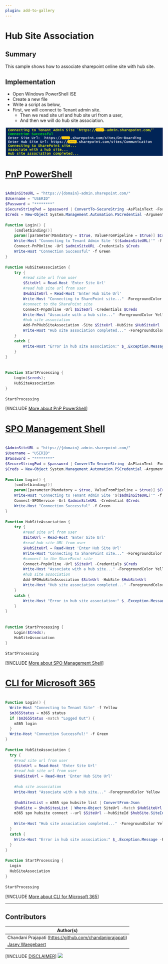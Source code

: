 ```yaml
---
plugin: add-to-gallery
---
```


# Hub Site Association 

## Summary

This sample shows how to associate sharepoint online site with hub site.

## Implementation

- Open Windows PowerShell ISE
- Create a new file
- Write a script as below,
- First, we will connect to Tenant admin site.
    - Then we read site url and hub site url from a user,
    - And then we will do hub site association.
 
![Example Screenshot](assets/preview.png)

# [PnP PowerShell](#tab/pnpps)
```powershell

$AdminSiteURL = "https://{domain}-admin.sharepoint.com/"
$Username = "USERID"
$Password = "********"
$SecureStringPwd = $password | ConvertTo-SecureString -AsPlainText -Force 
$Creds = New-Object System.Management.Automation.PSCredential -ArgumentList $username, $secureStringPwd

Function Login() {
    [cmdletbinding()]
    param([parameter(Mandatory = $true, ValueFromPipeline = $true)] $Creds)     
    Write-Host "Connecting to Tenant Admin Site '$($adminSiteURL)'" -f Yellow   
    Connect-PnPOnline -Url $adminSiteURL -Credentials $Creds
    Write-Host "Connection Successful" -f Green 
}

Function HubSiteAssociation {  
    try {  
        #read site url from user  
        $SiteUrl = Read-Host 'Enter Site Url'  
        #read hub site url from user  
        $HubSiteUrl = Read-Host 'Enter Hub Site Url'         
        Write-Host "Connecting to SharePoint site..." -ForegroundColor Yellow  
        #connect to the SharePoint site  
        Connect-PnpOnline -Url $SiteUrl -Credentials $Creds     
        Write-Host "Associate with a hub site..." -ForegroundColor Yellow           
        #hub site association           
        Add-PnPHubSiteAssociation -Site $SiteUrl -HubSite $HubSiteUrl   
        Write-Host "Hub site association completed..." -ForegroundColor Yellow  
    }  
    catch {  
        Write-Host "Error in hub site association:" $_.Exception.Message -ForegroundColor Red  
    }  
}


Function StartProcessing {
    Login($creds);
    HubSiteAssociation
}

StartProcessing

```
[!INCLUDE [More about PnP PowerShell](../../docfx/includes/MORE-PNPPS.md)]

# [SPO Management Shell](#tab/spoms-ps)

```powershell

$AdminSiteURL = "https://{domain}-admin.sharepoint.com/"
$Username = "USERID"
$Password = "********"
$SecureStringPwd = $password | ConvertTo-SecureString -AsPlainText -Force 
$Creds = New-Object System.Management.Automation.PSCredential -ArgumentList $username, $secureStringPwd

Function Login() {
    [cmdletbinding()]
    param([parameter(Mandatory = $true, ValueFromPipeline = $true)] $Creds)     
    Write-Host "Connecting to Tenant Admin Site '$($adminSiteURL)'" -f Yellow   
    Connect-SPOService -Url $adminSiteURL -Credential $Creds
    Write-Host "Connection Successful" -f Green 
}

Function HubSiteAssociation {  
    try {  
        #read site url from user  
        $SiteUrl = Read-Host 'Enter Site Url'  
        #read hub site URL from user  
        $HubSiteUrl = Read-Host 'Enter Hub Site Url'         
        Write-Host "Connecting to SharePoint site..." -ForegroundColor Yellow  
        #connect to the SharePoint site  
        Connect-PnpOnline -Url $SiteUrl -Credentials $Creds     
        Write-Host "Associate with a hub site..." -ForegroundColor Yellow           
        #hub site association           
        Add-SPOHubSiteAssociation $SiteUrl -HubSite $HubSiteUrl   
        Write-Host "Hub site association completed..." -ForegroundColor Yellow  
    }  
    catch {  
        Write-Host "Error in hub site association:" $_.Exception.Message -ForegroundColor Red  
    }  
}


Function StartProcessing {
    Login($Creds);
    HubSiteAssociation
}

StartProcessing

```
[!INCLUDE [More about SPO Management Shell](../../docfx/includes/MORE-SPOMS.md)]

# [CLI for Microsoft 365](#tab/cli-m365-ps)
```powershell

Function Login() {
  Write-Host "Connecting to Tenant Site" -f Yellow   
  $m365Status = m365 status
  if ($m365Status -match "Logged Out") {
    m365 login
  }
  Write-Host "Connection Successful!" -f Green 
}

Function HubSiteAssociation {  
  try {  
    #read site url from user  
    $SiteUrl = Read-Host 'Enter Site Url'  
    #read hub site url from user  
    $HubSiteUrl = Read-Host 'Enter Hub Site Url'   
              
    #hub site association           
    Write-Host "Associate with a hub site..." -ForegroundColor Yellow    
    
    $hubSitesList = m365 spo hubsite list | ConvertFrom-Json
    $hubSite = $hubSitesList | Where-Object SiteUrl -Match $HubSiteUrl 
    m365 spo hubsite connect --url $SiteUrl --hubSiteId $hubSite.SiteId 

    Write-Host "Hub site association completed..." -ForegroundColor Yellow  
  }  
  catch {  
    Write-Host "Error in hub site association:" $_.Exception.Message -ForegroundColor Red  
  }  
}

Function StartProcessing {
  Login
  HubSiteAssociation
}

StartProcessing

```
[!INCLUDE [More about CLI for Microsoft 365](../../docfx/includes/MORE-CLIM365.md)]

***

## Contributors

| Author(s) |
|-----------|
| Chandani Prajapati (https://github.com/chandaniprajapati) |
| [Jasey Waegebaert](https://github.com/Jwaegebaert) |

[!INCLUDE [DISCLAIMER](../../docfx/includes/DISCLAIMER.md)]
<img src="https://m365-visitor-stats.azurewebsites.net/script-samples/scripts/spo-hub-sites-association" aria-hidden="true" />
